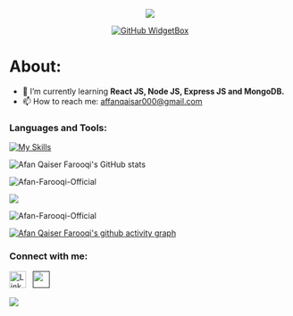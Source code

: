 <div align="center">
 
![](https://capsule-render.vercel.app/api?type=waving&height=300&color=gradient&customColorList=9&text=Hi%20👋,%20I'm%20Afan%20Qaiser%20Farooqi%20‍💻&desc=MERN%20Stack%20Developer%20|%20Crafting%20Responsive%20Web%20Interfaces&descAlign=50&descAlignY=58&fontSize=50&fontAlign=50&fontAlignY=33)

[![GitHub WidgetBox](https://github-widgetbox.vercel.app/api/profile?username=Afan-Farooqi-Official&data=followers,repositories,commits&theme=darkmode&hide_border=true&font=Roboto)](https://github.com/Afan-Farooqi-Official)

</div>
<h1>About:</h1>
<!--  <p style="font-size: 40px;">I'm <b>Afan Qaiser farooqi</b>. I'm a passionate Frontend developer with a keen interest in creating intuitive and engaging user experiences. Currently, I'm expanding my skill set by diving into backend development, striving to become a versatile full-stack developer. As a student at UBIT, I am constantly learning and growing, eager to tackle new challenges and contribute to innovative projects. My journey in tech is driven by curiosity and a commitment to continuous improvement. </p> -->

- 🌱 I’m currently learning **React JS, Node JS, Express JS and MongoDB.**
- 📫 How to reach me: affanqaisar000@gmail.com
  
### Languages and Tools:
[![My Skills](https://skillicons.dev/icons?i=html,css,bootstrap,js,typescript,tailwindcss,expressjs,nodejs,mongodb,github)](https://skillicons.dev)

![Afan Qaiser Farooqi's GitHub stats](https://github-readme-stats.vercel.app/api?username=Afan-Qaiser-Farooqi&show_icons=true&theme=transparent)

<p align="left"> <img src="https://komarev.com/ghpvc/?username=Afan-Farooqi-Official&label=Profile%20views&color=0e75b6&style=flat" alt="Afan-Farooqi-Official" /> </p>

<p><img align="center" src="http://github-readme-streak-stats.herokuapp.com?user=Afan-Farooqi-Official&theme=dark&background=000000"/></p>

<p><img align="center" src="https://github-readme-stats.vercel.app/api/top-langs?username=Afan-Farooqi-Official&show_icons=true&locale=en&layout=compact" alt="Afan-Farooqi-Official" /></p>

[![Afan Qaiser Farooqi's github activity graph](https://github-readme-activity-graph.vercel.app/graph?username=Afan-Farooqi-Official&bg_color=000000&color=00ffee&line=ffffff&point=0008ff&area=true&hide_border=true)](https://github.com/Afan-Farooqi-Official/github-readme-activity-graph)


### Connect with me:
 <a href="https://www.linkedin.com/in/afan-qaiser-farooqi-9334432b3" title="Afan Qaiser Farooqi" target="_blank" rel="noreferrer"><img src="https://www.vectorlogo.zone/logos/linkedin/linkedin-tile.svg" alt="LinkedIn" width="30" height="30"/></a>&nbsp;&nbsp;
<a href="" title="Gmail" target="_blank" rel="noreferrer"><img src="https://skillicons.dev/icons?i=gmail" alt="" width="30" height="30"/></a>&nbsp;&nbsp;

![](https://capsule-render.vercel.app/api?type=waving&height=150&color=gradient&customColorList=9&descAlign=47&descAlignY=58&fontSize=50&fontAlign=50&fontAlignY=33&section=footer)
